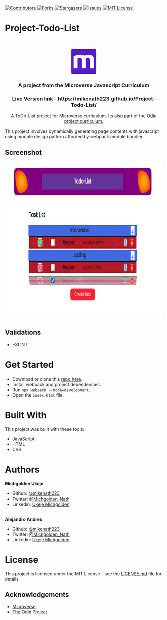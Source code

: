 [![Contributors][contributors-shield]][contributors-url]
[![Forks][forks-shield]][forks-url]
[![Stargazers][stars-shield]][stars-url]
[![Issues][issues-shield]][issues-url]
[![MIT License][license-shield]][license-url]

# Project-Todo-List

<br />
<p align="center">
  <a href="https://www.microverse.org/">
    <img src="src/assets/microverse.png" alt="Logo" width="80" height="80">
  </a>

  <h3 align="center">
    A project from the Microverse Javascript Curriculum
  </h3>

  <h3 align="center">
	 Live Version link - https://mikenath223.github.io/Project-Todo-List/
  </h3>

  <p align="center">
 A ToDo-List project for Microverse curriculum. Its also part of the <a href="https://www.theodinproject.com/courses/javascript/lessons/restaurant-page">Odin project curriculum.</a>
    <br />

  </p>
</p>

This project involves dynamically generating page contents with javascript using module design pattern afforded by webpack module bundler.

## Screenshot

<img src="src/assets/screenshot.png" alt="screenshot" width="800" height="500">

## Validations

- ESLINT

# Get Started

- Download or clone this [repo here](https://github.com/mikenath223/Project-Todo-List).
- Install webpack and project dependencies.
- Run `npx webpack --mode=development`.
- Open the `index.html` file.

# Built With

This project was built with these tools:

- JavaScript
- HTML
- CSS

# Authors

**Michgolden Ukeje**

- Github: [@mikenath223](https://github.com/mikenath223)
- Twitter: [@Michgolden_Nath](https://twitter.com/MichgoldenU)
- Linkedin: [Ukeje Michgolden](https://https://www.linkedin.com/in/michgoldenukeje/)
  <br />
  <br />

**Alejandro Andres**

- Github: [@mikenath223](https://github.com/mikenath223)
- Twitter: [@Michgolden_Nath](https://twitter.com/MichgoldenU)
- Linkedin: [Ukeje Michgolden](https://https://www.linkedin.com/in/michgoldenukeje/)

# License

This project is licensed under the MIT License - see the [LICENSE.md](LICENSE.md) file for details

<!-- ACKNOWLEDGEMENTS -->

## Acknowledgements

- [Microverse](https://www.microverse.org/)
- [The Odin Project](https://www.theodinproject.com/)

<!-- MARKDOWN LINKS & IMAGES -->
<!-- https://www.markdownguide.org/basic-syntax/#reference-style-links -->

[contributors-shield]: https://img.shields.io/github/contributors/mikenath223/Project-Todo-List.svg?style=flat-square
[contributors-url]: https://github.com/mikenath223/Project-Todo-List/graphs/contributors
[forks-shield]: https://img.shields.io/github/forks/mikenath223/Project-Todo-List
[forks-url]: https://github.com/mikenath223/Project-Todo-List/network/members
[stars-shield]: https://img.shields.io/github/stars/mikenath223/Project-Todo-List
[stars-url]: https://github.com/mikenath223/Project-Todo-List/stargazers
[issues-shield]: https://img.shields.io/github/issues/mikenath223/Project-Todo-List
[issues-url]: https://github.com/mikenath223/Project-Todo-List/issues
[license-shield]: https://img.shields.io/github/license/mikenath223/Project-Todo-List
[license-url]: https://github.com/mikenath223/Project-Todo-List/blob/master/LICENSE.txt
